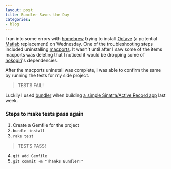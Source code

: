 ```yaml
---
layout: post
title: Bundler Saves the Day
categories:
- blog
---
```


I ran into some errors with [homebrew](http://brew.sh/) trying to install [Octave](http://www.gnu.org/software/octave/) (a potential [Matlab](http://www.mathworks.com/products/matlab/) replacement) on Wednesday. One of the troubleshooting steps included uninstalling [macports](http://guide.macports.org/).  It wasn't until after I saw some of the items macports was deleting that I noticed it would be dropping some of [nokogiri](http://nokogiri.org/)'s dependencies.

After the macports uninstall was complete, I was able to confirm the same by running the tests for my side project.

> TESTS FAIL!

Luckily I used [bundler](http://bundler.io/) when building [a simple Sinatra/Active Record app](https://github.com/queuebit/nai.warikan) last week.

### Steps to make tests pass again
1. Create a Gemfile for the project 
2. `bundle install`
3. `rake test` 
  > TESTS PASS!
4. `git add Gemfile`
5. `git commit -m "Thanks Bundler!"`
